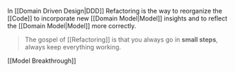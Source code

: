 In [[Domain Driven Design|DDD]] Refactoring is the way to reorganize the [[Code]] to incorporate new [[Domain Model|Model]] insights and to reflect the [[Domain Model|Model]] more correctly.

> The gospel of [[Refactoring]] is that you always go in **small steps**, always keep everything working.

[[Model Breakthrough]]